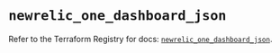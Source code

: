 # `newrelic_one_dashboard_json`

Refer to the Terraform Registry for docs: [`newrelic_one_dashboard_json`](https://registry.terraform.io/providers/newrelic/newrelic/3.72.3/docs/resources/one_dashboard_json).
